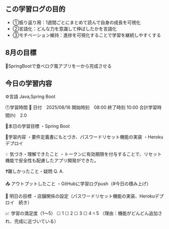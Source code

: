 ## この学習ログの目的
* ①振り返り用：1週間ごとにまとめて読んで自身の成長を可視化
* ②言語化：どんな力を意識して伸ばしたかを言語化
* ③モチベーション維持：進捗を可視化することで学習を継続しやすくする

## 8月の目標
📝SpringBootで食べログ風アプリを一から完成させる

## 今日の学習内容
⚙️言語 Java,Spring Boot

🕐学習時間
📅 日付　2025/08/16
開始時刻　08:00
終了時刻  10:00
合計学習時間(h)　2.0

🎯本日の学習目標
・Spring Boot

📝学習内容
・要件定義書にもとづき、パスワードリセット機能の実装
・Herokuデプロイ

💡 気づき・理解できたこと
・トークンに有効期限を付与することで、リセット機能で安全性も配慮したアプリ開発ができた。

❓難しかったこと・疑問
Q. 
A. 

📤 アウトプットしたこと
・GitHubに学習ログpush（#今日の積み上げ）

🌱 明日の目標
・店舗関係の設定（パスワードリセット機能の実装、Herokuデプロイ　続き）

📈 学習の満足度（1〜5）
☐ 1 ☐ 2 ☐ 3 ☐ 4 ◽️ 5
（理由：機能がどんどん追加され、完成に近づいている）